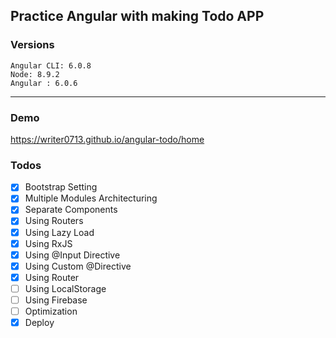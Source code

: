 ## Practice Angular with making Todo APP

### Versions

```
Angular CLI: 6.0.8
Node: 8.9.2
Angular : 6.0.6
```

<hr>

### Demo
https://writer0713.github.io/angular-todo/home

### Todos

- [x] Bootstrap Setting
- [x] Multiple Modules Architecturing
- [x] Separate Components
- [x] Using Routers
- [x] Using Lazy Load
- [x] Using RxJS
- [x] Using @Input Directive
- [x] Using Custom @Directive
- [x] Using Router
- [ ] Using LocalStorage
- [ ] Using Firebase
- [ ] Optimization
- [x] Deploy
